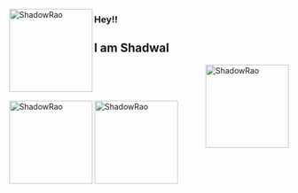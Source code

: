 <p>
  <img
    align="left"
    src="https://64.media.tumblr.com/1bdf8eece8956a5b9399cd65a26ee6ac/17b5b664dbfa869a-40/s500x750/9aa5a0872df52547109baf7ec3bc0afa67d0ce24.gif"
    width="150";
    alt="ShadowRao"
  />
  <h3>Hey!!</h3>
  <h2>I am Shadwal</h2>
  <img
    align="right"
    src="https://64.media.tumblr.com/1bdf8eece8956a5b9399cd65a26ee6ac/17b5b664dbfa869a-40/s500x750/9aa5a0872df52547109baf7ec3bc0afa67d0ce24.gif"
    width="150";
    alt="ShadowRao"
  />
</p>
<br><br><br>
<p>
    <img
        align="center"
        src="https://i.pinimg.com/originals/45/09/95/450995c409e44cfd55d293757ab7b4ca.gif"
        width="150";
        alt="ShadowRao"
    />
    <img
        align="center"
        src="https://2.bp.blogspot.com/-ibeBO4bm7Vs/Xl71xQqldDI/AAAAAAAWitw/MauHQMoxtgUMVt6wHB42zQFcORTuFLFjwCLcBGAsYHQ/s1600/AW4172178_00.gif"
        width="150";
        alt="ShadowRao"
    />
</p>

<!--

code - https://media.giphy.com/media/M9gbBd9nbDrOTu1Mqx/giphy.gif
https://i.pinimg.com/originals/45/09/95/450995c409e44cfd55d293757ab7b4ca.gif

https://2.bp.blogspot.com/-ibeBO4bm7Vs/Xl71xQqldDI/AAAAAAAWitw/MauHQMoxtgUMVt6wHB42zQFcORTuFLFjwCLcBGAsYHQ/s1600/AW4172178_00.gif

https://i.pinimg.com/originals/e4/26/70/e426702edf874b181aced1e2fa5c6cde.gif
https://i.gifer.com/origin/4b/4b8c5eafec0b9c329f30e897630fcab8.gif

**ShadowRao/ShadowRao** is a ✨ _special_ ✨ repository because its `README.md` (this file) appears on your GitHub profile.

Here are some ideas to get you started:

- 🔭 I’m currently working on ...
- 🌱 I’m currently learning ...
- 👯 I’m looking to collaborate on ...
- 🤔 I’m looking for help with ...
- 💬 Ask me about ...
- 📫 How to reach me: ...
- 😄 Pronouns: ...
- ⚡ Fun fact: ...
-->
